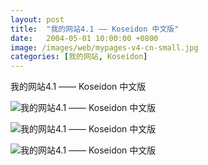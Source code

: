 ```yaml
---
layout: post
title:  "我的网站4.1 —— Koseidon 中文版"
date:   2004-05-01 10:00:00 +0800
image: /images/web/mypages-v4-cn-small.jpg
categories: [我的网站, Koseidon]
---
```


我的网站4.1 —— Koseidon 中文版

![我的网站4.1 —— Koseidon 中文版]({{site.baseurl}}/images/web/我的网站4.1-Koseidon中文版.png)

![我的网站4.1 —— Koseidon 中文版]({{site.baseurl}}/images/web/我的网站4.1-Koseidon中文版2.png)

![我的网站4.1 —— Koseidon 中文版]({{site.baseurl}}/images/web/我的网站4.1-Koseidon中文版3.png)

